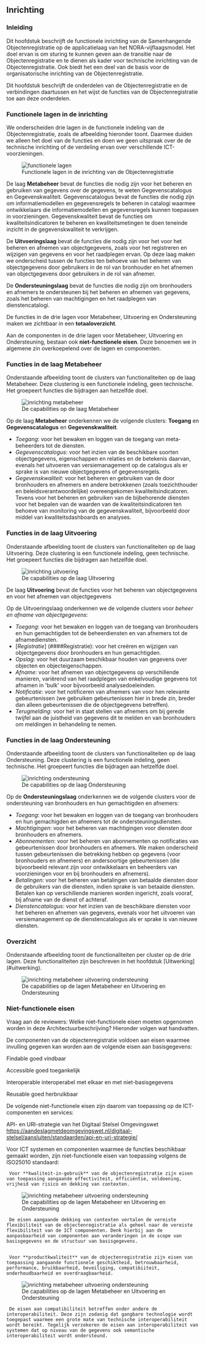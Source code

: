 ## Inrichting

### Inleiding

Dit hoofdstuk beschrijft de functionele inrichting van de Samenhangende Objectenregistratie op de applicatielaag van het NORA-vijflaagsmodel. Het doel ervan is om sturing te kunnen geven aan de transitie naar de Objectenregistratie en te dienen als kader voor technische inrichting van de Objectenregistratie. Ook biedt het een deel van de basis voor de organisatorische inrichting van de Objectenregistratie. 

Dit hoofdstuk beschrijft de onderdelen van de Objectenregistratie en de verbindingen daartussen en het wijst de functies van de Objectenregistratie toe aan deze onderdelen. 

### Functionele lagen in de inrichting

We onderscheiden drie lagen in de functionele indeling van de Objectenregistratie, zoals de afbeelding hieronder toont. Daarmee duiden we alleen het doel van de functies en doen we geen uitspraak over de de technische inrichting of de verdeling ervan over verschillende ICT-voorzieningen.

<figure id="inrichtinglagen">
    <img src="media/functionele-lagen-objectenregistratie.png" alt="functionele lagen">
    <figcaption>Functionele lagen in de inrichting van de Objectenregistratie</figcaption>
</figure>

De laag **Metabeheer** bevat de functies die nodig zijn voor het beheren en gebruiken van gegevens over de gegevens, te weten Gegevenscatalogus en Gegevenskwaliteit. Gegevenscatalogus bevat de functies die nodig zijn om informatiemodellen en gegevensregels te beheren in catalogi waarmee ontwikkelaars die informatiemodellen en gegevensregels kunnen toepassen in voorzieningen. Gegevenskwaliteit bevat de functies om kwaliteitsindicatoren te beheren en kwaliteitsmetingen te doen teneinde inzicht in de gegevenskwaliteit te verkrijgen.

De **Uitvoeringslaag** bevat de functies die nodig zijn voor het voor het beheren en afnemen van objectgegevens, zoals voor het registreren en wijzigen van gegevens en voor het raadplegen ervan. Op deze laag maken we onderscheid tussen de functies ten behoeve van het beheren van objectgegevens door gebruikers in de rol van bronhouder en het afnemen van objectgegevens door gebruikers in de rol van afnemer. 

De **Ondersteuningslaag** bevat de functies die nodig zijn om bronhouders en afnemers te ondersteunen bij het beheren en afnemen van gegevens, zoals het beheren van machtigingen en het raadplegen van dienstencatalogi.

De functies in de drie lagen voor Metabeheer, Uitvoering en Ondersteuning maken we zichtbaar in een **totaaloverzicht**.

Aan de componenten in de drie lagen voor Metabeheer, Uitvoering en Ondersteuning, bestaan ook **niet-functionele eisen**. Deze benoemen we in algemene zin overkoepelend over de lagen en componenten.

### Functies in de laag Metabeheer

Onderstaande afbeelding toont de clusters van functionaliteiten op de laag Metabeheer. Deze clustering is een functionele indeling, geen technische. Het groepeert functies die bijdragen aan hetzelfde doel.

<figure id="inrichting-metabeheer">
    <img src="media/inrichting-metabeheer-objectenregistratie.png" alt="inrichting metabeheer">
    <figcaption>De capabilities op de laag Metabeheer </figcaption>
</figure>
  
Op de laag **Metabeheer** onderkennen we de volgende clusters: **Toegang** en **Gegevenscatalogus** en **Gegevenskwaliteit**. 

- *Toegang*: voor het bewaken en loggen van de toegang van meta-beheerders tot de diensten.
- *Gegevenscatalogus*: voor het inzien van de beschikbare soorten objectgegevens, eigenschappen en relaties en de betekenis daarvan, evenals het uitvoeren van versiemanagement op de catalogus als er sprake is van nieuwe objectgegevens of gegevensregels.
 - *Gegevenskwaliteit*: voor het beheren en gebruiken van de door bronhouders en afnemers en andere betrokkenen (zoals toezichthouder en  beleidsverantwoordelijke) overeengekomen kwaliteitsindicatoren. Tevens voor het beheren en gebruiken van de bijbehorende diensten voor het bepalen van de waarden van de kwaliteitsindicatoren ten behoeve van monitoring van de gegevenskwaliteit, bijvoorbeeld door middel van kwaliteitsdashboards en analyses.

### Functies in de laag Uitvoering

Onderstaande afbeelding toont de clusters van functionaliteiten op de laag Uitvoering. Deze clustering is een functionele indeling, geen technische. Het groepeert functies die bijdragen aan hetzelfde doel.

<figure id="functiesuitvoering">
    <img src="media/inrichting-uitvoering-objectenregistratie.png" alt="inrichting uitvoering">
    <figcaption>De capabilities op de laag Uitvoering</figcaption>
</figure>

De laag **Uitvoering** bevat de functies voor het beheren van objectgegevens en voor het afnemen van objectgegevens

Op de Uitvoeringslaag onderkennen we de volgende clusters voor *beheer en afname van objectgegevens*:
- *Toegang*: voor het bewaken en loggen van de toegang van bronhouders en hun gemachtigden tot de beheerdiensten en van afnemers tot de afnamediensten. 
- [*Registratie*] (####Registratie): voor het creëren en wijzigen van objectgegevens door bronhouders en hun gemachtigden.
- *Opslag*: voor het duurzaam beschikbaar houden van gegevens over objecten en objecteigenschappen.
- *Afname*: voor het afnemen van objectgegevens op verschillende manieren, variërend van het raadplegen van enkelvoudige gegevens tot afnamen in 'bulk' voor bijvoorbeeld analysedoeleinden.
- *Notificatie*: voor het notificeren van afnemers van voor hen relevante gebeurtenissen (we gebruiken gebeurtenissen hier in brede zin, breder dan alleen gebeurtenissen die de objectgegevens betreffen).
- *Terugmelding*: voor het in staat stellen van afnemers om bij gerede twijfel aan de juistheid van gegevens dit te melden en van bronhouders om meldingen in behandeling te nemen.

### Functies in de laag Ondersteuning

Onderstaande afbeelding toont de clusters van functionaliteiten op de laag Ondersteuning. Deze clustering is een functionele indeling, geen technische. Het groepeert functies die bijdragen aan hetzelfde doel.

<figure id="functiesuitvoeringondersteuning">
    <img src="media/inrichting-ondersteuning-objectenregistratie.png" alt="inrichting ondersteuning">
    <figcaption>De capabilities op de laag Ondersteuning</figcaption>
</figure>

Op de **Ondersteuningslaag** onderkennen we de volgende clusters voor de ondersteuning van bronhouders en hun gemachtigden en afnemers:
- *Toegang*: voor het bewaken en loggen van de toegang van bronhouders en hun gemachigden en afnemers tot de ondersteuningsdiensten.
- *Machtigingen*: voor het beheren van machtigingen voor diensten door bronhouders en afnemers. 
- *Abonnementen*: voor het beheren van abonnementen op notificaties van gebeurtenissen door bronhouders en afnemers. We maken onderscheid tussen gebeurtenissen die betrekking hebben op gegevens (voor bronhouders en afnemers) en  andersoortige gebeurtenissen (die bijvoorbeeld relevant zijn voor ontwikkelaars en beheerders van voorzieningen voor en bij bronhouders en afnemers).  
- *Betalingen*: voor het beheren van betalingen van betaalde diensten door de gebruikers van die diensten, indien sprake is van betaalde diensten. Betalen kan op verschillende manieren worden ingericht, zoals vooraf, bij afname van de dienst of achteraf.
- *Dienstencatalogus:* voor het inzien van de beschikbare diensten voor het beheren en afnemen van gegevens, evenals voor het uitvoeren van versiemanagement op de dienstencatalogus als er sprake is van nieuwe diensten.


### Overzicht
Onderstaande afbeelding toont de functionaliteiten per cluster op de drie lagen. Deze functionaliteiten zijn beschreven in het hoofdstuk [Uitwerking] (#uitwerking).


<figure id="metabeheer-inrichting-uitvoering">
    <img src="media/inrichting-metabeheer-uitvoering-ondersteuning-objectenregistratie.png" alt="inrichting metabeheer uitvoering ondersteuning">
    <figcaption>De capabilities op de lagen Metabeheer en Uitvoering en Ondersteuning</figcaption>
</figure>

### Niet-functionele eisen

<p class='note'>
Vraag aan de reviewers: Welke niet-functionele eisen moeten opgenomen worden in deze Architectuurbeschrijving? Hieronder volgen wat handvatten.
</p>

De componenten van de objectenregistratie voldoen aan eisen waarmee invulling gegeven kan worden aan de volgende eisen aan basisgegevens:

  Findable		goed vindbaar

  Accessible		goed toegankelijk

  Interoperable	interoperabel met elkaar en met niet-basisgegevens

  Reusable		goed herbruikbaar

De volgende niet-functionele eisen zijn daarom van toepassing op de ICT-componenten en services: 

API- en URI-strategie van het Digitaal Stelsel Omgevingswet https://aandeslagmetdeomgevingswet.nl/digitaal-stelsel/aansluiten/standaarden/api-en-uri-strategie/  

Voor ICT systemen en componenten waarmee de functies beschikbaar gemaakt worden, zijn niet-functionele eisen van toepassing volgens de ISO25010 standaard:

     Voor **kwaliteit-in-gebruik** van de objectenregistratie zijn eisen van toepassing aangaande effectiviteit, efficiëntie, voldoening, vrijheid van risico en dekking van contexten. 

<figure id="metabeheer-inrichting-uitvoering">
    <img src="media/ISO25010-quality-in-use.png" alt="inrichting metabeheer uitvoering ondersteuning">
    <figcaption>De capabilities op de lagen Metabeheer en Uitvoering en Ondersteuning</figcaption>
</figure>
	 
	 De eisen aangaande dekking van contexten vertalen de vereiste flexibiliteit van de objectenregistratie als geheel naar de vereiste flexibiliteit van de ICT componenten. Denk hierbij aan de aanpasbaarheid van componenten aan veranderingen in de scope van basisgegevens en de structuur van basisgegevens. 


     Voor **productkwaliteit** van de objectenregistratie zijn eisen van toepassing aangaande functionele geschiktheid, betrouwbaarheid, performance, bruikbaarheid, beveiliging, compatibiiteit, onderhoudbaarheid en overdraagbaarheid. 

<figure id="metabeheer-inrichting-uitvoering">
    <img src="media/ISO25010-quality-in-use.png" alt="inrichting metabeheer uitvoering ondersteuning">
    <figcaption>De capabilities op de lagen Metabeheer en Uitvoering en Ondersteuning</figcaption>
</figure>
	 
	 De eisen aan compatibiliteit betreffen onder andere de interoperabiliteit. Deze zijn zodanig dat gangbare technologie wordt toegepast waarmee een grote mate van technische interoperabiliteit wordt bereikt. Tegelijk verzekeren de eisen aan interoperabiliteit van systemen dat op niveau van de gegevens ook semantische interoperabiliteit wordt ondersteund.         


